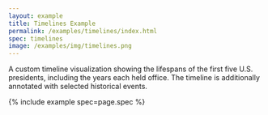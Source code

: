 ```yaml
---
layout: example
title: Timelines Example
permalink: /examples/timelines/index.html
spec: timelines
image: /examples/img/timelines.png
---
```


A custom timeline visualization showing the lifespans of the first five U.S. presidents, including the years each held office. The timeline is additionally annotated with selected historical events.

{% include example spec=page.spec %}
